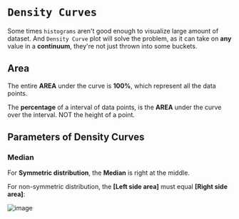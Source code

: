 # `Density Curves`

Some times `histograms` aren't good enough to visualize large amount of dataset. And `Density Curve` plot will solve the problem, as it can take on **any** value in a **continuum**, they're not just thrown into some buckets.


## Area

The entire **AREA** under the curve is **100%**, which represent all the data points.

The **percentage** of a interval of data points, is the **AREA** under the curve over the interval. NOT the height of a point.

## Parameters of Density Curves

### Median
For **Symmetric distribution**, the **Median** is right at the middle.

For non-symmetric distribution, the **[Left side area]** must equal **[Right side area]**:

![image](https://user-images.githubusercontent.com/14041622/43822725-86fc161c-9b1f-11e8-9831-8d83b19185c0.png)


